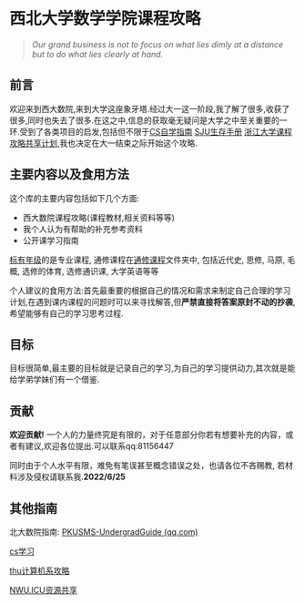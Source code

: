 # 西北大学数学学院课程攻略

> *Our grand business is not to focus on what lies dimly at a distance but to do what lies clearly at hand.*

## 前言

欢迎来到西大数院,来到大学这座象牙塔.经过大一这一阶段,我了解了很多,收获了很多,同时也失去了很多.在这之中,信息的获取毫无疑问是大学之中至关重要的一环.受到了各类项目的启发,包括但不限于[CS自学指南](https://csdiy.wiki/)  [SJU生存手册](https://survivesjtu.gitbook.io/survivesjtumanual/)  [浙江大学课程攻略共享计划](https://github.com/QSCTech/zju-icicles),我也决定在大一结束之际开始这个攻略.

## 主要内容以及食用方法
这个库的主要内容包括如下几个方面:
- 西大数院课程攻略(课程教材,相关资料等等)
- 我个人认为有帮助的补充参考资料
- 公开课学习指南

<u>标有年级</u>的是专业课程, 通修课程在<u>通修课程</u>文件夹中, 包括近代史, 思修, 马原, 毛概, 选修的体育, 选修通识课, 大学英语等等

个人建议的食用方法:首先最重要的根据自己的情况和需求来制定自己合理的学习计划,在遇到课内课程的问题时可以来寻找解答,但**严禁直接将答案原封不动的抄袭**,希望能够有自己的学习思考过程.

## 目标

目标很简单,最主要的目标就是记录自己的学习,为自己的学习提供动力,其次就是能给学弟学妹们有一个借鉴.

## 贡献
**欢迎贡献!** 一个人的力量终究是有限的，对于任意部分你若有想要补充的内容，或者有建议,欢迎各位提出.可以联系qq:81156447

同时由于个人水平有限，难免有笔误甚至概念错误之处，也请各位不吝赐教, 若材料涉及侵权请联系我.**2022/6/25**

## 其他指南

北大数院指南: [PKUSMS-UndergradGuide (qq.com)](https://docs.qq.com/doc/p/aec47ed20c2170d9f680ceaaf81b2b0c8aa7a2a9)

[cs学习](https://github.com/eryisan/zh_CN-Computer-Science-Curriculum-Front-End-Curriculum)

[thu计算机系攻略](https://rekcarc-tsc-uht.readthedocs.io/en/latest/README.html)

[NWU.ICU资源共享](https://resour.nwu.icu/?dir=uploads/1)
